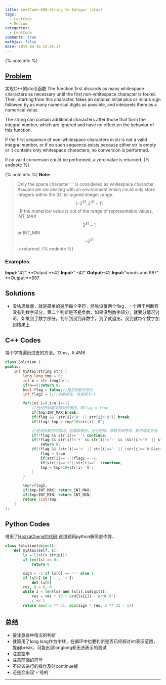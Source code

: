 ```yaml
---
title: LeetCode-008-String to Integer (atoi)
tags:
  - LeetCode
  - Medium
categories:
  - LeetCode
comments: true
mathjax: false
date: 2019-04-16 22:26:17
---
```


<meta name="referrer" content="no-referrer" />

{% note info %}
## [Problem](https://leetcode.com/problems/string-to-integer-atoi/)   
实现C++的atoi()函数
The function first discards as many whitespace characters as necessary until the first non-whitespace character is found. Then, starting from this character, takes an optional initial plus or minus sign followed by as many numerical digits as possible, and interprets them as a numerical value.

The string can contain additional characters after those that form the integral number, which are ignored and have no effect on the behavior of this function.

If the first sequence of non-whitespace characters in str is not a valid integral number, or if no such sequence exists because either str is empty or it contains only whitespace characters, no conversion is performed.

If no valid conversion could be performed, a zero value is returned.
{% endnote %}
<!--more-->
{% note info %}
**Note:**  
> Only the space character ' ' is considered as whitespace character.
> Assume we are dealing with an environment which could only store integers within the 32-bit signed integer range: $$ [−2^{31},  2^{31} − 1] $$. If the numerical value is out of the range of representable values, INT_MAX $$ 2^{31}-1 $$ or INT_MIN $$ -2^{31} $$ is returned.
{% endnote %}
### Examples:
**Input:**"42"
**Output:**42
**Input:**"    -42"
**Output:**-42
**Input:**"words and 987"
**Output:**987

## Solutions
- 没啥思维量，就是简单的遍历每个字符，然后设置两个flag，一个用于判断有没有到数字部分，第二个判断是不是负数，如果没到数字部分，就要分情况讨论，如果到了数字部分，判断到没到非数字，到了就退出，没到就每个数字加到结果上


## C++ Codes
每个字符遍历过去的方法，12ms，8.4MB
```C++
class Solution {
public:
    int myAtoi(string str) {
        long long tmp = 0;
        int n = str.length();
        if(n==0)return 0;
        bool flag = false;//是否到数字部分
        int flag2 = 1;//负数标志，有就变为-1

        for(int i=0;i<n;i++){
            //已经开始数字部分的情况，即flag = true
            if(tmp>INT_MAX)break;
            if(flag && (str[i]<'0' || str[i]>'9')) break;
            if(flag) tmp = tmp*10+str[i]-'0';

            //还没到数字的情况，前面那部分，分为空格、非数字非符号、数字或正负号
            if(!flag && str[i]==' ') continue;
            if(!flag && str[i]!='+' && str[i]!='-' && (str[i]<'0' || str[i]>'9') )
                return 0;
            if(!flag && (str[i]=='+' || str[i]=='-'|| (str[i]>='0'&&str[i]<='9'))){
                flag = true;
                if(str[i]=='-')flag2 = -1;
                if(str[i]=='+'||str[i]=='-')continue;
                tmp = tmp*10+str[i]-'0';
            }
        }

        tmp*=flag2;
        if(tmp>INT_MAX) return INT_MAX;
        if(tmp<INT_MIN) return INT_MIN;
        return (int)tmp;
    }
};
```

## Python Codes
借用了[HazzaCheng的代码](http://chengfeng96.com/blog/2017/03/07/LeetCode-No-8-String-to-Integer-atoi/),这道题用python解简直作弊..
```python
class Solution(object):
    def myAtoi(self, s):
        ls = list(s.strip())
        if len(ls) == 0:
            return 0

        sign = -1 if ls[0] == '-' else 1
        if ls[0] in ['-', '+']:
            del ls[0]
        res, i = 0, 0
        while i < len(ls) and ls[i].isdigit():
            res = res * 10 + ord(ls[i]) - ord('0')
            i += 1
        return max(-2 ** 31, min(sign * res, 2 ** 31 - 1))
```

## 总结
- 要注意各种情况的判断
- 就算用了long long作为中转，在循环中也要判断是否已经超过int表示范围，提前break，可能出现longlong都无法表示的测试
- 注意空串
- 注意前面的符号
- 不应该进行的操作及时continue掉
- 还是会出现'+'号的

------
